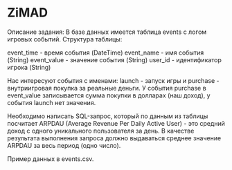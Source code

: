 # ZiMAD

Описание задания: 
В базе данных имеется таблица events с логом игровых событий. Структура таблицы:

event_time - время события (DateTime)
event_name - имя события (String)
event_value - значение события (String)
user_id - идентификатор игрока (String)

Нас интересуют события с именами: launch - запуск игры и purchase - внутриигровая покупка за реальные деньги. У события purchase в event_value записывается сумма покупки в долларах (наш доход), у события launch нет значения.

Необходимо написать SQL-запрос, который по данным из таблицы посчитает ARPDAU (Average Revenue Per Daily Active User) - это средний доход с одного уникального пользователя за день.
В качестве результата выполнения запроса должно выдаваться среднее значение ARPDAU за весь период (одно число).

Пример данных в events.csv.


